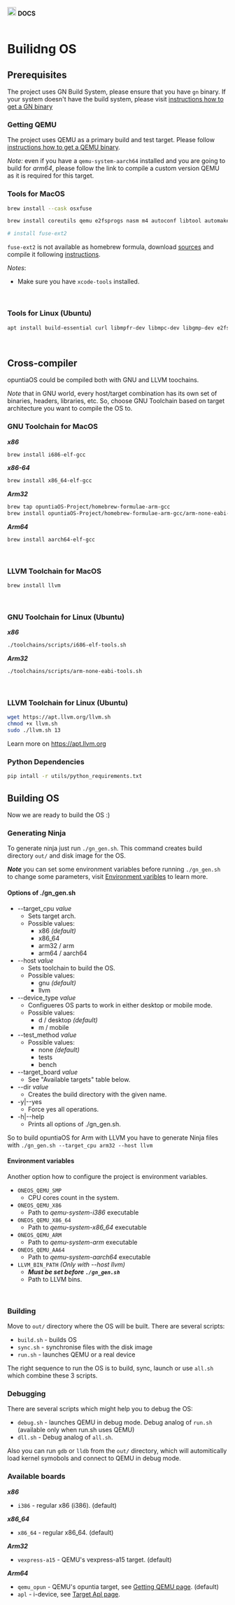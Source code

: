<img src="https://raw.githubusercontent.com/opuntiaOS-Project/opuntiaOS/master/assets/logo/logo_512.png" width="20"> <b> DOCS</b></br></br>

# Builidng OS

## Prerequisites

The project uses GN Build System, please ensure that you have `gn` binary. If your system doesn't have the build system, please visit [instructions how to get a GN binary](https://github.com/opuntiaOS-Project/opuntiaOS/blob/master/docs/getting_gn.md)

### Getting QEMU

The project uses QEMU as a primary build and test target. Please follow [instructions how to get a QEMU binary](https://github.com/opuntiaOS-Project/opuntiaOS/blob/master/docs/getting_qemu.md).

*Note:* even if you have a `qemu-system-aarch64` installed and you are going to build for *arm64*, please follow the link to compile a custom version QEMU as it is required for this target.

### Tools for MacOS

```bash
brew install --cask osxfuse

brew install coreutils qemu e2fsprogs nasm m4 autoconf libtool automake bash gcc@10 ninja

# install fuse-ext2
```

`fuse-ext2` is not available as homebrew formula, download [sources](https://github.com/alperakcan/fuse-ext2) and compile it following [instructions](https://apple.stackexchange.com/questions/226981/how-do-i-install-fuse-ext2-to-use-with-osxfuse).

*Notes*:

* Make sure you have `xcode-tools` installed.

</br>

### Tools for Linux (Ubuntu)

```bash
apt install build-essential curl libmpfr-dev libmpc-dev libgmp-dev e2fsprogs qemu-system-i386 qemu-utils nasm fuseext2 ninja
```


</br>

## Cross-compiler

opuntiaOS could be compiled both with GNU and LLVM toochains.

*Note* that in GNU world, every host/target combination has its own set of binaries, headers, libraries, etc. So, choose GNU Toolchain based on target architecture you want to compile the OS to.

### GNU Toolchain for MacOS

***x86***

```bash
brew install i686-elf-gcc
```

***x86-64***

```bash
brew install x86_64-elf-gcc
```

***Arm32***

```bash
brew tap opuntiaOS-Project/homebrew-formulae-arm-gcc
brew install opuntiaOS-Project/homebrew-formulae-arm-gcc/arm-none-eabi-gcc
```

***Arm64***

```bash
brew install aarch64-elf-gcc
```

</br>

### LLVM Toolchain for MacOS

```bash
brew install llvm
```

</br>

### GNU Toolchain for Linux (Ubuntu)

***x86***

```bash
./toolchains/scripts/i686-elf-tools.sh
```

***Arm32***

```bash
./toolchains/scripts/arm-none-eabi-tools.sh
```

</br>

### LLVM Toolchain for Linux (Ubuntu)

```bash
wget https://apt.llvm.org/llvm.sh
chmod +x llvm.sh
sudo ./llvm.sh 13
```

Learn more on <https://apt.llvm.org>

### Python Dependencies

```bash
pip intall -r utils/python_requirements.txt
```

## Building OS

Now we are ready to build the OS :)

### Generating Ninja

To generate ninja just run `./gn_gen.sh`. This command creates build directory `out/` and disk image for the OS.

***Note*** you can set some environment variables before running `./gn_gen.sh` to change some parameters, visit [Environment varibles](https://github.com/opuntiaOS-Project/opuntiaOS/blob/master/docs/build.md#environment-variables) to learn more.

#### **Options of ./gn_gen.sh**

* --target_cpu *value*
  * Sets target arch.
  * Possible values:
    * x86 *(default)*
    * x86_64
    * arm32 / arm
    * arm64 / aarch64
* --host *value*
  * Sets toolchain to build the OS.
  * Possible values:
    * gnu *(default)*
    * llvm
* --device_type *value*
  * Configueres OS parts to work in either desktop or mobile mode.
  * Possible values:
    * d / desktop *(default)*
    * m / mobile
* --test_method *value*
  * Possible values:
    * none *(default)*
    * tests
    * bench
* --target_board *value*
  * See "Available targets" table below.
* --dir *value*
  * Creates the build directory with the given name.
* -y|--yes
  * Force yes all operations.
* -h|--help
  * Prints all options of ./gn_gen.sh.

So to build opuntiaOS for Arm with LLVM you have to generate Ninja files with `./gn_gen.sh --target_cpu arm32 --host llvm`

#### **Environment variables**

Another option how to configure the project is environment variables.

* `ONEOS_QEMU_SMP`
  * CPU cores count in the system.
* `ONEOS_QEMU_X86`
  * Path to *qemu-system-i386* executable
* `ONEOS_QEMU_X86_64`
  * Path to *qemu-system-x86_64* executable
* `ONEOS_QEMU_ARM`
  * Path to *qemu-system-arm* executable
* `ONEOS_QEMU_AA64`
  * Path to *qemu-system-aarch64* executable
* `LLVM_BIN_PATH`  *(Only with --host llvm)*
  * ***Must be set before `./gn_gen.sh`***
  * Path to LLVM bins.

</br>

### Building

Move to `out/` directory where the OS will be built. There are several scripts:

* `build.sh` - builds OS
* `sync.sh` - synchronise files with the disk image
* `run.sh` - launches QEMU or a real device

The right sequence to run the OS is to build, sync, launch or use `all.sh` which combine these 3 scripts.

### Debugging

There are several scripts which might help you to debug the OS:

* `debug.sh` - launches QEMU in debug mode. Debug analog of `run.sh` (available only when run.sh uses QEMU)
* `dll.sh` - Debug analog of `all.sh`.

Also you can run `gdb` or `lldb` from the `out/` directory, which will automitically load kernel symobols and connect to QEMU in debug mode.

### Available boards

***x86***

* `i386` - regular x86 (i386). (default)

***x86_64***

* `x86_64` - regular x86_64. (default)

***Arm32***

* `vexpress-a15` - QEMU's vexpress-a15 target. (default)


***Arm64***

* `qemu_opun` - QEMU's opuntia target, see [Getting QEMU page](https://github.com/opuntiaOS-Project/opuntiaOS/blob/master/docs/getting_qemu.md). (default)
* `apl` - i-device, see [Target Apl page](https://github.com/opuntiaOS-Project/opuntiaOS/blob/master/docs/target_apl.md).